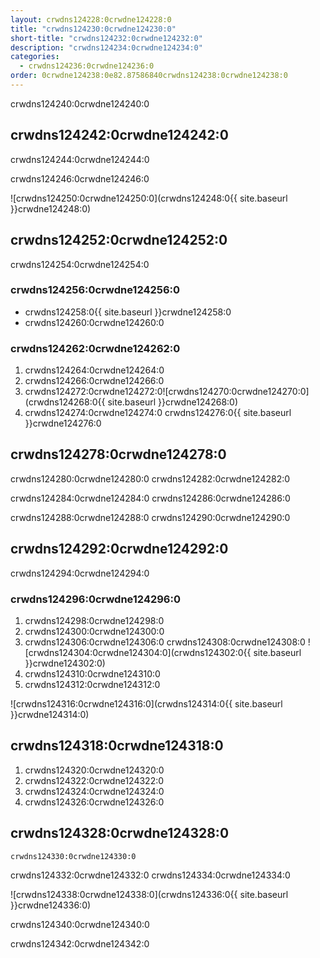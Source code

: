 ```yaml
---
layout: crwdns124228:0crwdne124228:0
title: "crwdns124230:0crwdne124230:0"
short-title: "crwdns124232:0crwdne124232:0"
description: "crwdns124234:0crwdne124234:0"
categories:
  - crwdns124236:0crwdne124236:0
order: 0crwdne124238:0e82.87586840crwdns124238:0crwdne124238:0
---
```

crwdns124240:0crwdne124240:0

## crwdns124242:0crwdne124242:0

crwdns124244:0crwdne124244:0

crwdns124246:0crwdne124246:0

![crwdns124250:0crwdne124250:0](crwdns124248:0{{ site.baseurl }}crwdne124248:0)

## crwdns124252:0crwdne124252:0

crwdns124254:0crwdne124254:0

### crwdns124256:0crwdne124256:0

- crwdns124258:0{{ site.baseurl }}crwdne124258:0
- crwdns124260:0crwdne124260:0

### crwdns124262:0crwdne124262:0

1. crwdns124264:0crwdne124264:0
2. crwdns124266:0crwdne124266:0 
3. crwdns124272:0crwdne124272:0![crwdns124270:0crwdne124270:0](crwdns124268:0{{ site.baseurl }}crwdne124268:0)
4. crwdns124274:0crwdne124274:0 crwdns124276:0{{ site.baseurl }}crwdne124276:0 

## crwdns124278:0crwdne124278:0

crwdns124280:0crwdne124280:0 crwdns124282:0crwdne124282:0

crwdns124284:0crwdne124284:0 crwdns124286:0crwdne124286:0

crwdns124288:0crwdne124288:0 crwdns124290:0crwdne124290:0

## crwdns124292:0crwdne124292:0

crwdns124294:0crwdne124294:0

### crwdns124296:0crwdne124296:0

1. crwdns124298:0crwdne124298:0
2. crwdns124300:0crwdne124300:0 
3. crwdns124306:0crwdne124306:0 crwdns124308:0crwdne124308:0 ![crwdns124304:0crwdne124304:0](crwdns124302:0{{ site.baseurl }}crwdne124302:0)
4. crwdns124310:0crwdne124310:0
5. crwdns124312:0crwdne124312:0

![crwdns124316:0crwdne124316:0](crwdns124314:0{{ site.baseurl }}crwdne124314:0)

## crwdns124318:0crwdne124318:0

1. crwdns124320:0crwdne124320:0
2. crwdns124322:0crwdne124322:0
3. crwdns124324:0crwdne124324:0
4. crwdns124326:0crwdne124326:0

## crwdns124328:0crwdne124328:0

`crwdns124330:0crwdne124330:0`

crwdns124332:0crwdne124332:0 crwdns124334:0crwdne124334:0

![crwdns124338:0crwdne124338:0](crwdns124336:0{{ site.baseurl }}crwdne124336:0)

crwdns124340:0crwdne124340:0

crwdns124342:0crwdne124342:0